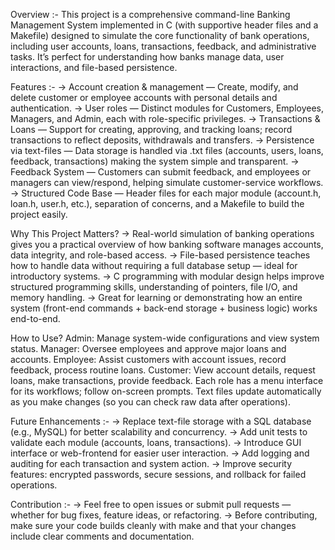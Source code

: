 Overview :-
This project is a comprehensive command-line Banking Management System implemented in C (with supportive header files and a Makefile) designed to simulate the core functionality of bank operations, including user accounts, loans, transactions, feedback, and administrative tasks. 
It’s perfect for understanding how banks manage data, user interactions, and file-based persistence.

Features :- 
-> Account creation & management — Create, modify, and delete customer or employee accounts with personal details and authentication.
-> User roles — Distinct modules for Customers, Employees, Managers, and Admin, each with role-specific privileges.
-> Transactions & Loans — Support for creating, approving, and tracking loans; record transactions to reflect deposits, withdrawals and transfers.
-> Persistence via text-files — Data storage is handled via .txt files (accounts, users, loans, feedback, transactions) making the system simple and transparent.
-> Feedback System — Customers can submit feedback, and employees or managers can view/respond, helping simulate customer-service workflows.
-> Structured Code Base — Header files for each major module (account.h, loan.h, user.h, etc.), separation of concerns, and a Makefile to build the project easily.

Why This Project Matters?
-> Real-world simulation of banking operations gives you a practical overview of how banking software manages accounts, data integrity, and role-based access.
-> File-based persistence teaches how to handle data without requiring a full database setup — ideal for introductory systems.
-> C programming with modular design helps improve structured programming skills, understanding of pointers, file I/O, and memory handling.
-> Great for learning or demonstrating how an entire system (front-end commands + back-end storage + business logic) works end-to-end.

How to Use?
Admin: Manage system-wide configurations and view system status.
Manager: Oversee employees and approve major loans and accounts.
Employee: Assist customers with account issues, record feedback, process routine loans.
Customer: View account details, request loans, make transactions, provide feedback.
Each role has a menu interface for its workflows; follow on-screen prompts.
Text files update automatically as you make changes (so you can check raw data after operations).

Future Enhancements :-
-> Replace text-file storage with a SQL database (e.g., MySQL) for better scalability and concurrency.
-> Add unit tests to validate each module (accounts, loans, transactions).
-> Introduce GUI interface or web-frontend for easier user interaction.
-> Add logging and auditing for each transaction and system action.
-> Improve security features: encrypted passwords, secure sessions, and rollback for failed operations.

Contribution :-
-> Feel free to open issues or submit pull requests — whether for bug fixes, feature ideas, or refactoring.
-> Before contributing, make sure your code builds cleanly with make and that your changes include clear comments and documentation.
